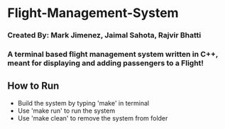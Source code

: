 # Flight-Management-System
### Created By: Mark Jimenez, Jaimal Sahota, Rajvir Bhatti
### A terminal based flight management system written in C++, meant for displaying and adding passengers to a Flight!

## How to Run
- Build the system by typing 'make' in terminal
- Use 'make run' to run the system
- Use 'make clean' to remove the system from folder